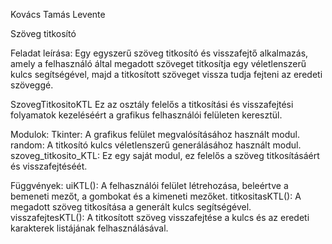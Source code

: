 Kovács Tamás Levente

Szöveg titkosító

Feladat leírása:
Egy egyszerű szöveg titkosító és visszafejtő alkalmazás, amely a felhasználó által megadott szöveget titkosítja egy véletlenszerű kulcs segítségével, 
majd a titkosított szöveget vissza tudja fejteni az eredeti szöveggé. 

SzovegTitkositoKTL
Ez az osztály felelős a titkosítási és visszafejtési folyamatok kezeléséért a grafikus felhasználói felületen keresztül. 

Modulok:
Tkinter: A grafikus felület megvalósításához használt modul.
random: A titkosító kulcs véletlenszerű generálásához használt modul.
szoveg_titkosito_KTL: Ez egy saját modul, ez felelős a szöveg titkosításáért és visszafejtéséét.

Függvények:
uiKTL(): A felhasználói felület létrehozása, beleértve a bemeneti mezőt, a gombokat és a kimeneti mezőket.
titkositasKTL(): A megadott szöveg titkosítása a generált kulcs segítségével.
visszafejtesKTL(): A titkosított szöveg visszafejtése a kulcs és az eredeti karakterek listájának felhasználásával.

